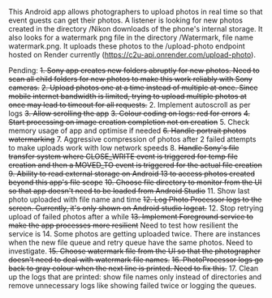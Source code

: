 This Android app allows photographers to upload photos in real time so that event guests can get their photos. A listener is looking for new photos created in the directory /Nikon downloads of the phone's internal storage. It also looks for a watermark png file in the directory /Watermark, file name watermark.png. It uploads these photos to the /upload-photo endpoint hosted on Render currently (https://c2u-api.onrender.com/upload-photo).

Pending:
~~1. Sony app creates new folders abruptly for new photos. Need to scan all child folders for new photos to make this work reliably with Sony cameras.~~
~~2. Upload photos one at a time instead of multiple at once. Since mobile internet bandwidth is limited, trying to upload multiple photos at once may lead to timeout for all requests.~~
2. Implement autoscroll as per logs
~~3. Allow scrolling the app~~
~~3. Colour coding on logs: red for errors~~
~~4. Start processing on image creation completion not on creation~~
5. Check memory usage of app and optimise if needed
~~6. Handle portrait photos watermarking~~
7. Aggressive compression of photos after 2 failed attempts to make uploads work with low network speeds
8. ~~Handle Sony's file transfer system where CLOSE_WRITE event is triggered for temp file creation and then a MOVED_TO event is triggered for the actual file creation~~
~~9. Ability to read external storage on Android 13 to access photos created beyond this app's file scope~~
~~10. Choose file directory to monitor from the UI so that app doesn't need to be loaded from Android Studio~~
11. Show last photo uploaded with file name and time
~~12. Log Photo Processor logs to the screen. Currently, it's only shown on Android studio logcat.~~
12. Stop retrying upload of failed photos after a while
~~13. Implement Foreground service to make the app processes more resilient~~ Need to test how resilient the service is
14. Some photos are getting uploaded twice. There are instances when the new file queue and retry queue have the same photos. Need to investigate.
~~15. Choose watermark file from the UI so that the photographer doesn't need to deal with watermark file names.~~
~~16. PhotoProcessor logs go back to gray colour when the next line is printed. Need to fix this.~~
17. Clean up the logs that are printed: show file names only instead of directories and remove unnecessary logs like showing failed twice or logging the queues.